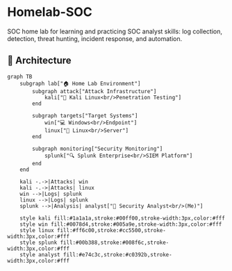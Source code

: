 # Homelab-SOC
SOC home lab for learning and practicing SOC analyst skills: log collection, detection, threat hunting, incident response, and automation.

## 🧩 Architecture
```mermaid
graph TB
    subgraph lab["🏠 Home Lab Environment"]
        subgraph attack["Attack Infrastructure"]
            kali["🐉 Kali Linux<br/>Penetration Testing"]
        end
        
        subgraph targets["Target Systems"]
            win["💻 Windows<br/>Endpoint"]
            linux["🐧 Linux<br/>Server"]
        end
        
        subgraph monitoring["Security Monitoring"]
            splunk["🔍 Splunk Enterprise<br/>SIEM Platform"]
        end
    end
    
    kali -.->|Attacks| win
    kali -.->|Attacks| linux
    win -->|Logs| splunk
    linux -->|Logs| splunk
    splunk -->|Analysis| analyst["👤 Security Analyst<br/>(Me)"]
    
    style kali fill:#1a1a1a,stroke:#00ff00,stroke-width:3px,color:#fff
    style win fill:#0078d4,stroke:#005a9e,stroke-width:3px,color:#fff
    style linux fill:#ff6c00,stroke:#cc5500,stroke-width:3px,color:#fff
    style splunk fill:#00b388,stroke:#008f6c,stroke-width:3px,color:#fff
    style analyst fill:#e74c3c,stroke:#c0392b,stroke-width:3px,color:#fff
```
